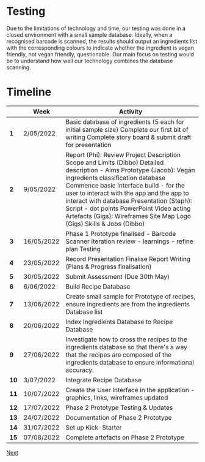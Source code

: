 # Testing

Due to the limitations of technology and time, our testing was done in a closed environment with a small sample database. Ideally, when a recognised barcode is scanned, the results should output an ingredients list with the corresponding colours to indicate whether the ingredient is vegan friendly, not vegan friendly, questionable. Our main focus on testing would be to understand how well our technology combines the database scanning. 

# Timeline
|        | **Week**   | **Activity**                                                 |
| ------ | ---------- | ------------------------------------------------------------ |
| **1**  | 2/05/2022  | Basic database of ingredients (5 each for initial sample size) Complete our first bit of writing Complete story board & submit draft for presentation |
| **2**  | 9/05/2022  | Report (Phi): Review Project Description Scope and Limits (Dibbo) Detailed description - Aims Prototype (Jacob): Vegan ingredients classification database Commence basic Interface build - for the user to interact with the app and the app to interact with database Presentation (Steph): Script - dot points PowerPoint Video acting Artefacts (Gigs): Wireframes Site Map Logo (Gigs) Skills & Jobs (Dibbo) |
| **3**  | 16/05/2022 | Phase 1 Prototype finalised - Barcode Scanner Iteration review - learnings - refine plan Testing |
| **4**  | 23/05/2022 | Record Presentation Finalise Report Writing (Plans & Progress finalisation) |
| **5**  | 30/05/2022 | Submit Assessment (Due 30th May)                             |
| **6**  | 6/06/2022  | Build Recipe Database                                        |
| **7**  | 13/06/2022 | Create small sample for Prototype of recipes, ensure ingredients are from the ingredients Database list |
| **8**  | 20/06/2022 | Index Ingredients Database to Recipe Database                |
| **9**  | 27/06/2022 | Investigate how to cross the recipes to the ingredients database so that there's a way that the recipes are composed of the ingredients database to ensure informational accuracy. |
| **10** | 3/07/2022  | Integrate Recipe Database                                    |
| **11** | 10/07/2022 | Create the User Interface in the application - graphics, links, wireframes updated |
| **12** | 17/07/2022 | Phase 2 Prototype Testing & Updates                          |
| **13** | 24/07/2022 | Documentation of Phase 2 Prototype                           |
| **14** | 31/07/2022 | Set up Kick-Starter                                          |
| **15** | 07/08/2022 | Complete artefacts on Phase 2 Prototype                      |

[Next](/vegan/risks-and-data.md)